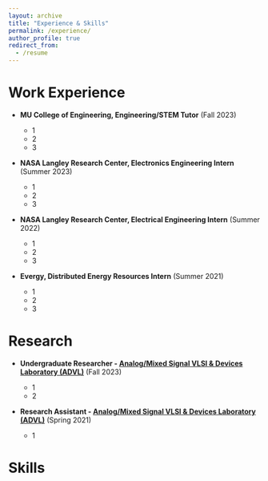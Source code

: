 ```yaml
---
layout: archive
title: "Experience & Skills"
permalink: /experience/
author_profile: true
redirect_from:
  - /resume
---
```


Work Experience
======
* **MU College of Engineering, Engineering/STEM Tutor** (Fall 2023)
  * 1
  * 2
  * 3

* **NASA Langley Research Center, Electronics Engineering Intern** (Summer 2023)
  * 1
  * 2
  * 3

* **NASA Langley Research Center, Electrical Engineering Intern** (Summer 2022)
  * 1
  * 2
  * 3
* **Evergy, Distributed Energy Resources Intern** (Summer 2021)
  * 1
  * 2
  * 3
    
Research
======
* **Undergraduate Researcher - [Analog/Mixed Signal VLSI & Devices Laboratory (ADVL)](https://www.avd-lab.org/)** (Fall 2023)
  * 1
  * 2

* **Research Assistant - [Analog/Mixed Signal VLSI & Devices Laboratory (ADVL)](https://www.avd-lab.org/)** (Spring 2021)
  * 1
  
Skills
======

